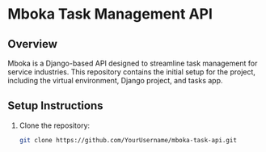 # Mboka Task Management API

## Overview
Mboka is a Django-based API designed to streamline task management for service industries. This repository contains the initial setup for the project, including the virtual environment, Django project, and tasks app.

## Setup Instructions

1. Clone the repository:
   ```bash
   git clone https://github.com/YourUsername/mboka-task-api.git
